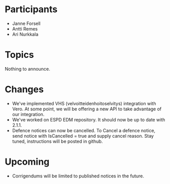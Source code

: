 
# Participants
* Janne Forsell
* Antti Remes
* Ari Nurkkala


# Topics
Nothing to announce.

# Changes
* We've implemented VHS (velvoitteidenhoitoselvitys) integration with Vero. At some point, we will be offering a new API to take advantage of our integration.
* We've worked on ESPD EDM repository. It should now be up to date with 2.1.1.
* Defence notices can now be cancelled. To Cancel a defence notice, send notice with IsCancelled = true and supply cancel reason. Stay tuned, instructions will be posted in github.

# Upcoming
* Corrigendums will be limited to published notices in the future.
